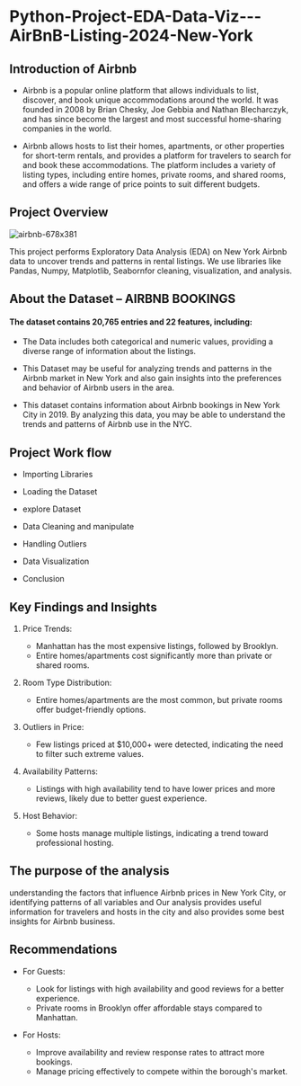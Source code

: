 # Python-Project-EDA-Data-Viz---AirBnB-Listing-2024-New-York


## Introduction of Airbnb

* Airbnb is a popular online platform that allows individuals to list, discover, and book unique accommodations around the world. It was founded in 2008 by Brian Chesky, Joe Gebbia and Nathan Blecharczyk, and has since become the largest and most successful home-sharing companies in the world.

* Airbnb allows hosts to list their homes, apartments, or other properties for short-term rentals, and provides a platform for travelers to search for and book these accommodations. The platform includes a variety of listing types, including entire homes, private rooms, and shared rooms, and offers a wide range of price points to suit different budgets.

## Project Overview
![airbnb-678x381](https://github.com/user-attachments/assets/a5e183c9-487e-4807-ad7a-bdb8f000c41c)


This project performs Exploratory Data Analysis (EDA) on New York Airbnb data to uncover trends and patterns in rental listings. We use libraries like Pandas, Numpy, Matplotlib, Seabornfor cleaning, visualization, and analysis.


## About the Dataset – AIRBNB BOOKINGS

#### The dataset contains 20,765 entries and 22 features, including:

* The Data includes both categorical and numeric values, providing a diverse range of information about the listings.

* This Dataset may be useful for analyzing trends and patterns in the Airbnb market in New York and also gain insights into the preferences and behavior of Airbnb users in the area.

* This dataset contains information about Airbnb bookings in New York City in 2019. By analyzing this data, you may be able to understand the trends and patterns of Airbnb use in the NYC.
 


## Project Work flow

* Importing Libraries

* Loading the Dataset

* explore Dataset

* Data Cleaning and manipulate

* Handling Outliers

* Data Visualization

* Conclusion

## Key Findings and Insights
1. Price Trends:

   * Manhattan has the most expensive listings, followed by Brooklyn.
   * Entire homes/apartments cost significantly more than private or shared rooms.
2. Room Type Distribution:

   * Entire homes/apartments are the most common, but private rooms offer budget-friendly options.
3. Outliers in Price:

   * Few listings priced at $10,000+ were detected, indicating the need to filter such extreme values.
4. Availability Patterns:

   * Listings with high availability tend to have lower prices and more reviews, likely due to better guest experience.
5. Host Behavior:

   * Some hosts manage multiple listings, indicating a trend toward professional hosting.


## The purpose of the analysis
understanding the factors that influence Airbnb prices in New York City, or identifying patterns of all variables and Our analysis provides useful information for travelers and hosts in the city and also provides some best insights for Airbnb business.


## Recommendations

* For Guests:
   * Look for listings with high availability and good reviews for a better experience.
   * Private rooms in Brooklyn offer affordable stays compared to Manhattan.

* For Hosts:
   * Improve availability and review response rates to attract more bookings.
   * Manage pricing effectively to compete within the borough's market.




